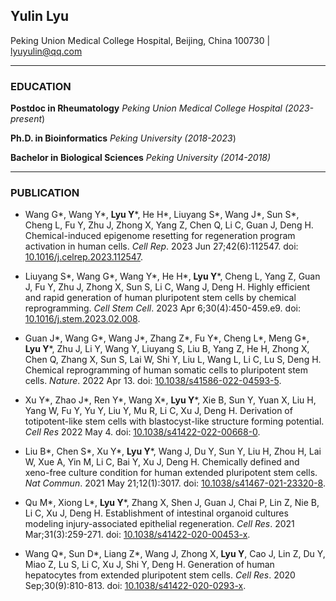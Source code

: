 ## Yulin Lyu

Peking Union Medical College Hospital, Beijing, China 100730 | lyuyulin@qq.com

****

### EDUCATION

**Postdoc in Rheumatology**   *Peking Union Medical College Hospital  (2023-present*)

**Ph.D. in Bioinformatics**   *Peking University  (2018-2023*)

**Bachelor in Biological Sciences**  *Peking University  (2014-2018)*

****

### PUBLICATION

 - Wang G\*, Wang Y\*, **Lyu Y**\*, He H\*, Liuyang S\*, Wang J\*, Sun S\*, Cheng L, Fu Y, Zhu J, Zhong X, Yang Z, Chen Q, Li C, Guan J, Deng H. Chemical-induced epigenome resetting for regeneration program activation in human cells. *Cell Rep*. 2023 Jun 27;42(6):112547. doi: [10.1016/j.celrep.2023.112547](https://doi.org/10.1016/j.celrep.2023.112547).

 - Liuyang S\*, Wang G\*, Wang Y\*, He H\*, **Lyu Y**\*, Cheng L, Yang Z, Guan J, Fu Y, Zhu J, Zhong X, Sun S, Li C, Wang J, Deng H. Highly efficient and rapid generation of human pluripotent stem cells by chemical reprogramming. *Cell Stem Cell*. 2023 Apr 6;30(4):450-459.e9. doi: [10.1016/j.stem.2023.02.008](https://doi.org/10.1016/j.stem.2023.02.008).

- Guan J\*, Wang G\*, Wang J\*, Zhang Z\*, Fu Y\*, Cheng L\*, Meng G\*, **Lyu Y**\*, Zhu J, Li Y, Wang Y, Liuyang S, Liu B, Yang Z, He H, Zhong X, Chen Q, Zhang X, Sun S, Lai W, Shi Y, Liu L, Wang L, Li C, Lu S, Deng H. Chemical reprogramming of human somatic cells to pluripotent stem cells. *Nature*. 2022 Apr 13. doi: [10.1038/s41586-022-04593-5](https://doi.org/10.1038/s41586-022-04593-5).

- Xu Y\*, Zhao J\*, Ren Y\*, Wang X\*, **Lyu Y**\*, Xie B, Sun Y, Yuan X, Liu H, Yang W, Fu Y, Yu Y, Liu Y, Mu R, Li C, Xu J, Deng H. Derivation of totipotent-like stem cells with blastocyst-like structure forming potential. *Cell Res* 2022 May 4. doi: [10.1038/s41422-022-00668-0](https://doi.org/10.1038/s41422-022-00668-0).

- Liu B\*, Chen S\*, Xu Y\*, **Lyu Y**\*, Wang J, Du Y, Sun Y, Liu H, Zhou H, Lai W, Xue A, Yin M, Li C, Bai Y, Xu J, Deng H. Chemically defined and xeno-free culture condition for human extended pluripotent stem cells. *Nat Commun*. 2021 May 21;12(1):3017. doi: [10.1038/s41467-021-23320-8](https://doi.org/10.1038/s41467-021-23320-8).

- Qu M\*, Xiong L\*, **Lyu Y**\*, Zhang X, Shen J, Guan J, Chai P, Lin Z, Nie B, Li C, Xu J, Deng H. Establishment of intestinal organoid cultures modeling injury-associated epithelial regeneration. *Cell Res*. 2021 Mar;31(3):259-271. doi: [10.1038/s41422-020-00453-x](https://doi.org/10.1038/s41422-020-00453-x).

- Wang Q\*, Sun D\*, Liang Z\*, Wang J, Zhong X, **Lyu Y**, Cao J, Lin Z, Du Y, Miao Z, Lu S, Li C, Xu J, Shi Y, Deng H. Generation of human hepatocytes from extended pluripotent stem cells. *Cell Res*. 2020 Sep;30(9):810-813. doi: [10.1038/s41422-020-0293-x](https://doi.org/10.1038/s41422-020-0293-x).

